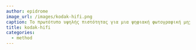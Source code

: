 ```yaml
---
author: epidrome
image_url: /images/kodak-hifi.png
caption: Το πρωτότυπο υψηλής πιστότητας για μια ψηφιακή φωτογραφική μηχανή της Kodak.
title: kodak-hifi
categories:
  - method
---
```

